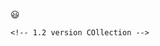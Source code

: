 <html>
<head>
<style>
.hyy{
    style="position: fixed;
    bottom: 0;
    right:0;"
}
</style>
</head>
<body>
<p class="hyy" >😃</p>
</body>
</html> 

    <!-- 1.2 version COllection -->
